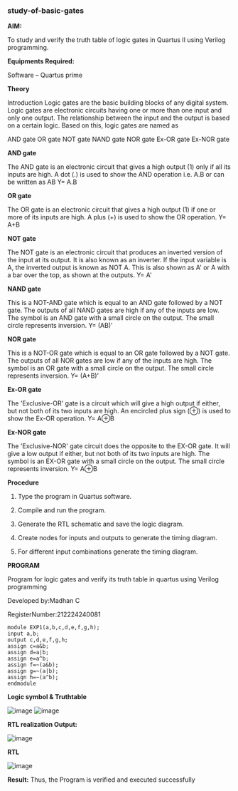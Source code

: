 ### study-of-basic-gates

**AIM:** 

To study and verify the truth table of logic gates in Quartus II using Verilog programming.

**Equipments Required:**

Software – Quartus prime 

**Theory**

Introduction Logic gates are the basic building blocks of any digital system. Logic gates are electronic circuits having one or more than one input and only one output. The relationship between the input and the output is based on a certain logic. Based on this, logic gates are named as

AND gate OR gate NOT gate NAND gate NOR gate Ex-OR gate Ex-NOR gate

**AND gate**

The AND gate is an electronic circuit that gives a high output (1) only if all its inputs are high. A dot (.) is used to show the AND operation i.e. A.B or can be written as AB
Y= A.B

**OR gate** 

The OR gate is an electronic circuit that gives a high output (1) if one or more of its inputs are high. A plus (+) is used to show the OR operation.
Y= A+B

**NOT gate**

The NOT gate is an electronic circuit that produces an inverted version of the input at its output. It is also known as an inverter. If the input variable is A, the inverted output is known as NOT A. This is also shown as A' or A with a bar over the top, as shown at the outputs.
Y= A'

**NAND gate**

This is a NOT-AND gate which is equal to an AND gate followed by a NOT gate. The outputs of all NAND gates are high if any of the inputs are low. The symbol is an AND gate with a small circle on the output. The small circle represents inversion.
Y= (AB)’

**NOR gate**

This is a NOT-OR gate which is equal to an OR gate followed by a NOT gate. The outputs of all NOR gates are low if any of the inputs are high. The symbol is an OR gate with a small circle on the output. The small circle represents inversion.
Y= (A+B)’

**Ex-OR gate**

The 'Exclusive-OR' gate is a circuit which will give a high output if either, but not both of its two inputs are high. An encircled plus sign (⊕) is used to show the Ex-OR operation.
Y= A⊕B

**Ex-NOR gate**

The 'Exclusive-NOR' gate circuit does the opposite to the EX-OR gate. It will give a low output if either, but not both of its two inputs are high. The symbol is an EX-OR gate with a small circle on the output. The small circle represents inversion.
Y= A⊕B

**Procedure** 

1.	Type the program in Quartus software.

2.	Compile and run the program.

3.	Generate the RTL schematic and save the logic diagram.

4.	Create nodes for inputs and outputs to generate the timing diagram.

5.	For different input combinations generate the timing diagram.


**PROGRAM**

Program for logic gates and verify its truth table in quartus using Verilog programming

 Developed by:Madhan C
 
 RegisterNumber:212224240081

    module EXP1(a,b,c,d,e,f,g,h);
    input a,b;
    output c,d,e,f,g,h;
    assign c=a&b;
    assign d=a|b;
    assign e=a^b;
    assign f=~(a&b);
    assign g=~(a|b);
    assign h=~(a^b);
    endmodule
 
**Logic symbol & Truthtable**

![image](https://github.com/user-attachments/assets/8989a180-10b4-46c5-a611-fcca94a56a8c)
![image](https://github.com/user-attachments/assets/ea19ab49-259a-43c3-a971-c55a22b8a045)


**RTL realization Output:** 

![image](https://github.com/user-attachments/assets/e8261b84-7b9c-405f-ab83-68f24cfdf4fd)


**RTL**

![image](https://github.com/user-attachments/assets/7b62e6da-0664-4305-9785-8f78e5fbf36f)


**Result:**
 Thus, the Program is verified and executed successfully


